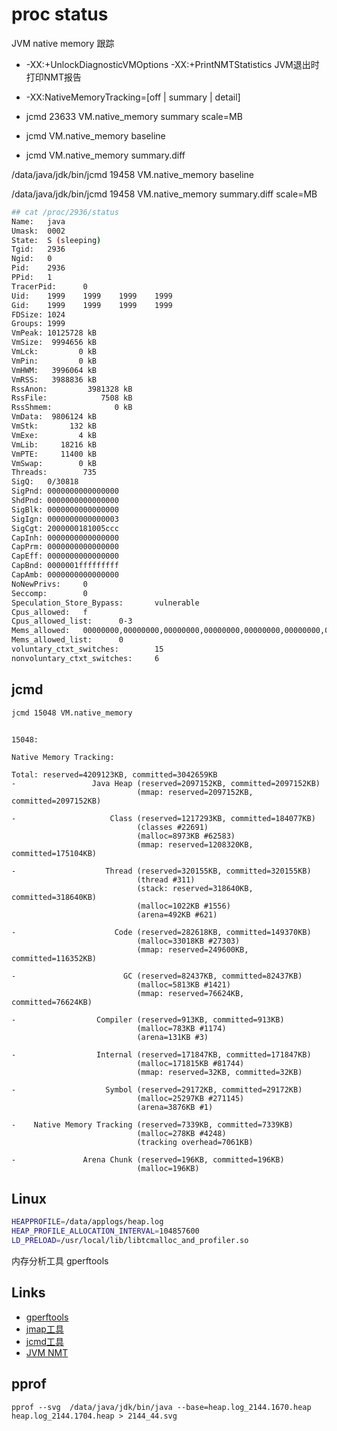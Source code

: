 # proc status

JVM native memory 跟踪

- -XX:+UnlockDiagnosticVMOptions -XX:+PrintNMTStatistics JVM退出时打印NMT报告
- -XX:NativeMemoryTracking=[off | summary | detail]
- jcmd 23633 VM.native_memory summary scale=MB

- jcmd <pid> VM.native_memory baseline
- jcmd <pid> VM.native_memory summary.diff

/data/java/jdk/bin/jcmd 19458 VM.native_memory baseline

/data/java/jdk/bin/jcmd 19458 VM.native_memory summary.diff scale=MB

```sh
## cat /proc/2936/status
Name:   java
Umask:  0002
State:  S (sleeping)
Tgid:   2936
Ngid:   0
Pid:    2936
PPid:   1
TracerPid:      0
Uid:    1999    1999    1999    1999
Gid:    1999    1999    1999    1999
FDSize: 1024
Groups: 1999
VmPeak: 10125728 kB
VmSize:  9994656 kB
VmLck:         0 kB
VmPin:         0 kB
VmHWM:   3996064 kB
VmRSS:   3988836 kB
RssAnon:         3981328 kB
RssFile:            7508 kB
RssShmem:              0 kB
VmData:  9806124 kB
VmStk:       132 kB
VmExe:         4 kB
VmLib:     18216 kB
VmPTE:     11400 kB
VmSwap:        0 kB
Threads:        735
SigQ:   0/30818
SigPnd: 0000000000000000
ShdPnd: 0000000000000000
SigBlk: 0000000000000000
SigIgn: 0000000000000003
SigCgt: 2000000181005ccc
CapInh: 0000000000000000
CapPrm: 0000000000000000
CapEff: 0000000000000000
CapBnd: 0000001fffffffff
CapAmb: 0000000000000000
NoNewPrivs:     0
Seccomp:        0
Speculation_Store_Bypass:       vulnerable
Cpus_allowed:   f
Cpus_allowed_list:      0-3
Mems_allowed:   00000000,00000000,00000000,00000000,00000000,00000000,00000000,00000000,00000000,00000000,00000000,00000000,00000000,00000000,00000000,00000000,00000000,00000000,00000000,00000000,00000000,00000000,00000000,00000000,00000000,00000000,00000000,00000000,00000000,00000000,00000000,00000001
Mems_allowed_list:      0
voluntary_ctxt_switches:        15
nonvoluntary_ctxt_switches:     6
```

## jcmd

```sh
jcmd 15048 VM.native_memory
```

```log

15048:

Native Memory Tracking:

Total: reserved=4209123KB, committed=3042659KB
-                 Java Heap (reserved=2097152KB, committed=2097152KB)
                            (mmap: reserved=2097152KB, committed=2097152KB)

-                     Class (reserved=1217293KB, committed=184077KB)
                            (classes #22691)
                            (malloc=8973KB #62583)
                            (mmap: reserved=1208320KB, committed=175104KB)

-                    Thread (reserved=320155KB, committed=320155KB)
                            (thread #311)
                            (stack: reserved=318640KB, committed=318640KB)
                            (malloc=1022KB #1556)
                            (arena=492KB #621)

-                      Code (reserved=282618KB, committed=149370KB)
                            (malloc=33018KB #27303)
                            (mmap: reserved=249600KB, committed=116352KB)

-                        GC (reserved=82437KB, committed=82437KB)
                            (malloc=5813KB #1421)
                            (mmap: reserved=76624KB, committed=76624KB)

-                  Compiler (reserved=913KB, committed=913KB)
                            (malloc=783KB #1174)
                            (arena=131KB #3)

-                  Internal (reserved=171847KB, committed=171847KB)
                            (malloc=171815KB #81744)
                            (mmap: reserved=32KB, committed=32KB)

-                    Symbol (reserved=29172KB, committed=29172KB)
                            (malloc=25297KB #271145)
                            (arena=3876KB #1)

-    Native Memory Tracking (reserved=7339KB, committed=7339KB)
                            (malloc=278KB #4248)
                            (tracking overhead=7061KB)

-               Arena Chunk (reserved=196KB, committed=196KB)
                            (malloc=196KB)

```


## Linux 


```sh
HEAPPROFILE=/data/applogs/heap.log 
HEAP_PROFILE_ALLOCATION_INTERVAL=104857600 
LD_PRELOAD=/usr/local/lib/libtcmalloc_and_profiler.so
```

内存分析工具 gperftools

## Links

- [gperftools](https://github.com/gperftools/gperftools/)
- [jmap工具](https://blog.csdn.net/claram/article/details/104635114)
- [jcmd工具](https://www.cnblogs.com/duanxz/p/6115722.html)
- [JVM NMT](https://www.jianshu.com/p/27c06a43797b)

## pprof

```shell
pprof --svg  /data/java/jdk/bin/java --base=heap.log_2144.1670.heap heap.log_2144.1704.heap > 2144_44.svg
```
